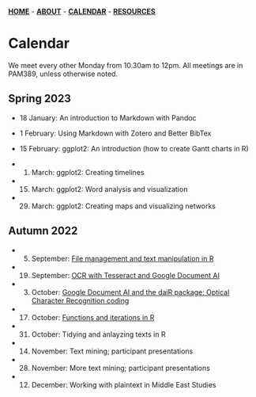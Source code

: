 [**HOME**](/index.md) - [**ABOUT**](/about.md) - [**CALENDAR**](/calendar.md) - [**RESOURCES**](/resources.md)

# Calendar

We meet every other Monday from 10.30am to 12pm. All meetings are in PAM389, unless otherwise noted.

## Spring 2023

* 18 January: An introduction to Markdown  with Pandoc

* 1 February: Using Markdown with Zotero and Better BibTex

* 15 February: ggplot2: An introduction (how to create Gantt charts in R)

* 1. March: ggplot2: Creating timelines

* 15. March: ggplot2: Word analysis and visualization

* 29. March: ggplot2: Creating maps and visualizing networks

## Autumn 2022

* 5. September: [File management and text manipulation in R](/contents/2022_09_05_seminar_readings.md)  

* 19. September: [OCR with Tesseract and Google Document AI](/contents/2022_09_19_seminar_readings.md)  

* 3. October: [Google Document AI and the daiR package: Optical Character Recognition coding](/ikos-dighum.github.io/contents/2022_10_03.md )

* 17. October: [Functions and iterations in R](/contents/2022_10_17_seminar_readings.md)   

* 31. October: Tidying and anlayzing texts in R

* 14. November: Text mining; participant presentations

* 28. November: More text mining; participant presentations

* 12. December: Working with plaintext in Middle East Studies
